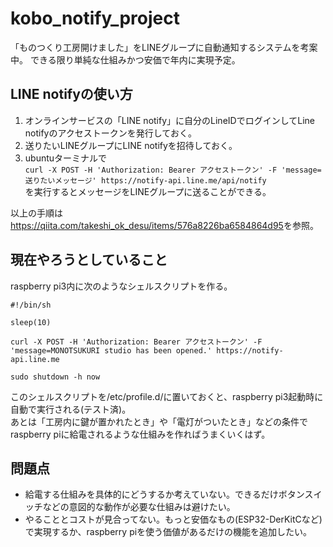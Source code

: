 # kobo_notify_project
「ものつくり工房開けました」をLINEグループに自動通知するシステムを考案中。
できる限り単純な仕組みかつ安価で年内に実現予定。  
  
## LINE notifyの使い方  
1. オンラインサービスの「LINE notify」に自分のLineIDでログインしてLine notifyのアクセストークンを発行しておく。  
2. 送りたいLINEグループにLINE notifyを招待しておく。  
3. ubuntuターミナルで  
` curl -X POST -H 'Authorization: Bearer アクセストークン' -F 'message=送りたいメッセージ' https://notify-api.line.me/api/notify `  
を実行するとメッセージをLINEグループに送ることができる。  
  
以上の手順は<https://qiita.com/takeshi_ok_desu/items/576a8226ba6584864d95>を参照。
  
  
## 現在やろうとしていること  
raspberry pi3内に次のようなシェルスクリプトを作る。  
```      
#!/bin/sh  
  
sleep(10)  
  
curl -X POST -H 'Authorization: Bearer アクセストークン' -F 'message=MONOTSUKURI studio has been opened.' https://notify-api.line.me  
  
sudo shutdown -h now  
```  
このシェルスクリプトを/etc/profile.d/に置いておくと、raspberry pi3起動時に自動で実行される(テスト済)。  
あとは「工房内に鍵が置かれたとき」や「電灯がついたとき」などの条件でraspberry piに給電されるような仕組みを作ればうまくいくはず。  
  
  
## 問題点  
- 給電する仕組みを具体的にどうするか考えていない。できるだけボタンスイッチなどの意図的な動作が必要な仕組みは避けたい。  
- やることとコストが見合ってない。もっと安価なもの(ESP32-DerKitCなど)で実現するか、raspberry piを使う価値があるだけの機能を追加したい。  

